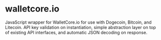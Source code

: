 # walletcore.io
JavaScript wrapper for WalletCore.io for use with Dogecoin, Bitcoin, and Litecoin. API key validation on instantiation, simple abstraction layer on top of existing API interfaces, and automatic JSON decoding on response.
